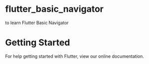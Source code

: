 # flutter_basic_navigator
to learn Flutter Basic Navigator
# Getting Started
For help getting started with Flutter, view our online documentation.
